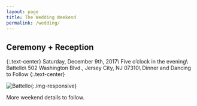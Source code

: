 ```yaml
---
layout: page
title: The Wedding Weekend
permalink: /wedding/
---
```


## Ceremony + Reception
{:.text-center}
Saturday, December 9th, 2017\\
Five o’clock in the evening\\
Battello\\
502 Washington Blvd., Jersey City, NJ 07310\\
Dinner and Dancing to Follow
{:.text-center}

![Battello](/images/battello.jpg){:.img-responsive}

More weekend details to follow.
